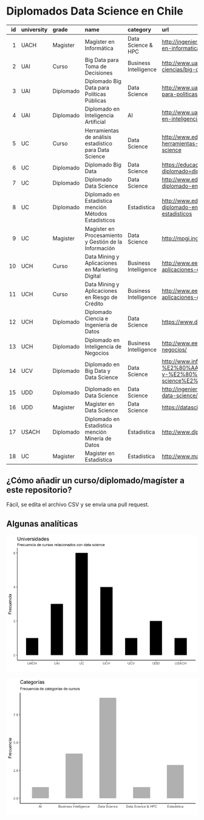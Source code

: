 # Diplomados Data Science en Chile

| id | university | grade     | name                                                   | category              | url                                                                                                                 | hours | price    |
| -: | :--------- | :-------- | :----------------------------------------------------- | :-------------------- | :------------------------------------------------------------------------------------------------------------------ | ----: | :------- |
|  1 | UACH       | Magister  | Magíster en Informática                                | Data Science & HPC    | <http://ingenieria.uach.cl/index.php/postgrado/magister-en-informatica>                                             |    NA | $3600000 |
|  2 | UAI        | Curso     | Big Data para Toma de Decisiones                       | Business Intelligence | <http://www.uai.cl/cursos-y-seminarios/ingenieria-y-ciencias/big-data-para-toma-de-decisiones>                      |    NA | $750000  |
|  3 | UAI        | Diplomado | Diplomado Big Data para Políticas Públicas             | Data Science          | <http://www.uai.cl/facultades/diplomado-big-data-para-politicas-publicas>                                           |    NA | 90UF     |
|  4 | UAI        | Diplomado | Diplomado en Inteligencia Artificial                   | AI                    | <http://www.uai.cl/postgrados-y-diplomas/diploma-en-inteligencia-colectiva>                                         |    NA | 153UF    |
|  5 | UC         | Curso     | Herramientas de análisis estadístico para Data Science | Data Science          | <http://www.educacioncontinua.uc.cl/28436-ficha-herramientas-de-analisis-estadistico-para-data-science>             |    25 | $590000  |
|  6 | UC         | Diplomado | Diplomado Big Data                                     | Data Science          | <https://educacionprofesional.ing.uc.cl/?diplomado=diplomado-big-data>                                              |   144 | $2900000 |
|  7 | UC         | Diplomado | Diplomado Data Science                                 | Data Science          | <http://www.educacioncontinua.uc.cl/27644-ficha-diplomado-en-data-science>                                          |   125 | $2490000 |
|  8 | UC         | Diplomado | Diplomado en Estadística mención Métodos Estadísticos  | Estadistica           | <http://www.educacioncontinua.uc.cl/28291-ficha-diplomado-en-estadistica-mencion-metodos-estadisticos>              |   200 | $1500000 |
|  9 | UC         | Magister  | Magíster en Procesamiento y Gestión de la Información  | Data Science          | <http://mpgi.ing.puc.cl>                                                                                            |    NA | NA       |
| 10 | UCH        | Curso     | Data Mining y Aplicaciones en Marketing Digital        | Business Intelligence | <http://www.eeuchile.cl/programas/data-mining-y-aplicaciones-en-marketing-digital/>                                 |    24 | 26UF     |
| 11 | UCH        | Curso     | Data Mining y Aplicaciones en Riesgo de Crédito        | Business Intelligence | <http://www.eeuchile.cl/programas/data-science-y-aplicaciones-en-riesgo-de-credito/>                                |    24 | 26UF     |
| 12 | UCH        | Diplomado | Diplomado Ciencia e Ingenieria de Datos                | Data Science          | <https://www.dcc.uchile.cl/datos>                                                                                   |   174 | 150UF    |
| 13 | UCH        | Diplomado | Diplomado en Inteligencia de Negocios                  | Business Intelligence | <http://www.eeuchile.cl/programas/inteligencia-de-negocios/>                                                        |   102 | 102UF    |
| 14 | UCV        | Diplomado | Diplomado en Big Data y Data Science                   | Data Science          | <http://www.inf.ucv.cl/diplomado-en-%E2%80%AA%E2%80%8Ebig-data%E2%80%AC-y-%E2%80%AA%E2%80%8Edata-science%E2%80%AC/> |    81 | $1700000 |
| 15 | UDD        | Diplomado | Diplomado en Data Science                              | Data Science          | <http://ingenieria.udd.cl/ver-diplomado/diplomado-en-data-science/>                                                 |    NA | NA       |
| 16 | UDD        | Magister  | Magister en Data Science                               | Data Science          | <https://datascience.udd.cl>                                                                                        |    NA | NA       |
| 17 | USACH      | Diplomado | Diplomado en Estadistica mención Minería de Datos      | Estadistica           | <http://www.diplomadoestadistica.usach.cl>                                                                          |   160 | $2500000 |
| 18 | UC         | Magister  | Magister en Estadística                                | Estadistica           | <http://www.mat.uc.cl/me.html>                                                                                      |    NA | NA       |

## ¿Cómo añadir un curso/diplomado/magíster a este repositorio?

Fácil, se edita el archivo CSV y se envía una pull request.

## Algunas analíticas

![](README_files/figure-gfm/analytics1-1.png)<!-- -->

![](README_files/figure-gfm/analytics2-1.png)<!-- -->
